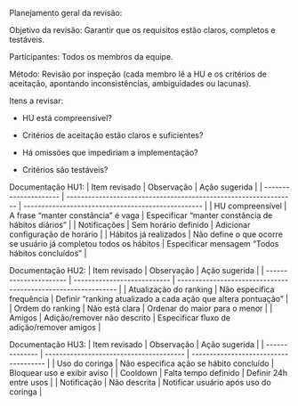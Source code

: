 Planejamento geral da revisão:

Objetivo da revisão: Garantir que os requisitos estão claros, completos e testáveis.

Participantes: Todos os membros da equipe.

Método: Revisão por inspeção (cada membro lê a HU e os critérios de aceitação, apontando inconsistências, ambiguidades ou lacunas).

Itens a revisar:

- HU está compreensível?

- Critérios de aceitação estão claros e suficientes?

- Há omissões que impediriam a implementação?

- Critérios são testáveis?

Documentação HU1:
| Item revisado         | Observação                                                       | Ação sugerida                                      |
| --------------------- | ---------------------------------------------------------------- | -------------------------------------------------- |
| HU compreensível      | A frase “manter constância” é vaga                               | Especificar “manter constância de hábitos diários” |
| Notificações          | Sem horário definido                                             | Adicionar configuração de horário                  |
| Hábitos já realizados | Não define o que ocorre se usuário já completou todos os hábitos | Especificar mensagem “Todos hábitos concluídos”    |


Documentação HU2:
| Item revisado          | Observação                  | Ação sugerida                                                 |
| ---------------------- | --------------------------- | ------------------------------------------------------------- |
| Atualização do ranking | Não especifica frequência   | Definir “ranking atualizado a cada ação que altera pontuação” |
| Ordem do ranking       | Não está clara              | Ordenar do maior para o menor                                 |
| Amigos                 | Adição/remover não descrito | Especificar fluxo de adição/remover amigos                    |

Documentação HU3:
| Item revisado  | Observação                              | Ação sugerida                         |
| -------------- | --------------------------------------- | ------------------------------------- |
| Uso do coringa | Não especifica ação se hábito concluído | Bloquear uso e exibir aviso           |
| Cooldown       | Falta tempo definido                    | Definir 24h entre usos                |
| Notificação    | Não descrita                            | Notificar usuário após uso do coringa |
